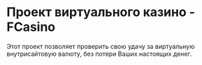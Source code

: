 # Проект виртуального казино - FCasino

Этот проект позволяет проверить свою удачу за виртуальную внутрисайтовую валюту, без потери Ваших настоящих денег.
